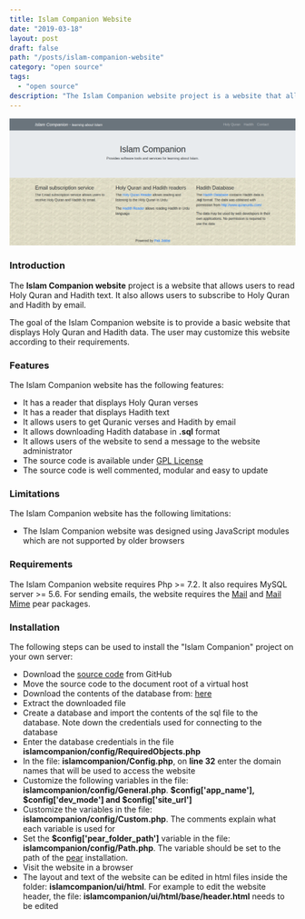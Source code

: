```yaml
---
title: Islam Companion Website
date: "2019-03-18"
layout: post
draft: false
path: "/posts/islam-companion-website"
category: "open source"
tags:
  - "open source"
description: "The Islam Companion website project is a website that allows users to read Holy Quran and Hadith text. It also allows users to subscribe to Holy Quran and Hadith by email."
---
```


![Islam Companion Website](./islamcompanion-website.png)

### Introduction
The **Islam Companion website** project is a website that allows users to read Holy Quran and Hadith text. It also allows users to subscribe to Holy Quran and Hadith by email.

The goal of the Islam Companion website is to provide a basic website that displays Holy Quran and Hadith data. The user may customize this website according to their requirements.

### Features
The Islam Companion website has the following features:

* It has a reader that displays Holy Quran verses
* It has a reader that displays Hadith text
* It allows users to get Quranic verses and Hadith by email
* It allows downloading Hadith database in **.sql** format
* It allows users of the website to send a message to the website administrator
* The source code is available under [GPL License](https://github.com/nadirlc/islam-companion-website/blob/master/LICENSE)
* The source code is well commented, modular and easy to update

### Limitations
The Islam Companion website has the following limitations:

* The Islam Companion website was designed using JavaScript modules which are not supported by older browsers

### Requirements
The Islam Companion website requires Php >= 7.2. It also requires MySQL server >= 5.6. For sending emails, the website requires the [Mail](https://pear.php.net/package/Mail/) and [Mail Mime](https://pear.php.net/package/Mail_Mime/) pear packages.

### Installation
The following steps can be used to install the "Islam Companion" project on your own server:

* Download the [source code](https://github.com/nadirlc/islam-companion-website/archive/master.zip) from GitHub
* Move the source code to the document root of a virtual host
* Download the contents of the database from: [here](https://islamcompanion.pakjiddat.pk/islamcompanion/data/islamcompanion-website.sql.tar.bz2)
* Extract the downloaded file
* Create a database and import the contents of the sql file to the database. Note down the credentials used for connecting to the database
* Enter the database credentials in the file **islamcompanion/config/RequiredObjects.php**
* In the file: **islamcompanion/Config.php**, on **line 32** enter the domain names that will be used to access the website
* Customize the following variables in the file: **islamcompanion/config/General.php**. **$config['app_name'], $config['dev_mode'] and $config['site_url']**
* Customize the variables in the file: **islamcompanion/config/Custom.php**. The comments explain what each variable is used for
* Set the **$config['pear_folder_path']** variable in the file: **islamcompanion/config/Path.php**. The variable should be set to the path of the [pear](https://pear.php.net/) installation.
* Visit the website in a browser
* The layout and text of the website can be edited in html files inside the folder: **islamcompanion/ui/html**. For example to edit the website header, the file: **islamcompanion/ui/html/base/header.html** needs to be edited
